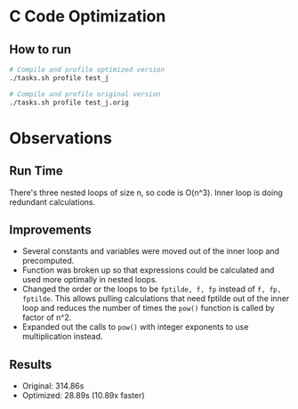 # C Code Optimization

## How to run

```bash
# Compile and profile optimized version
./tasks.sh profile test_j

# Compile and profile original version
./tasks.sh profile test_j.orig
```

# Observations

## Run Time

There's three nested loops of size n, so code is O(n^3). Inner loop is doing redundant calculations.

## Improvements

- Several constants and variables were moved out of the inner loop and precomputed.
- Function was broken up so that expressions could be calculated and used more optimally in nested loops.
- Changed the order or the loops to be `fptilde, f, fp` instead of `f, fp, fptilde`. This allows pulling calculations that need fptilde out of the inner loop and reduces the number of times the `pow()` function is called by factor of n^2.
- Expanded out the calls to `pow()` with integer exponents to use multiplication instead.

## Results

- Original: 314.86s
- Optimized: 28.89s (10.89x faster)